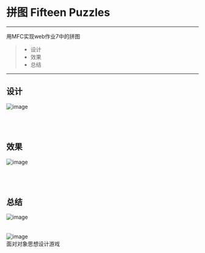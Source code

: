 # 拼图 Fifteen Puzzles
------

用MFC实现web作业7中的拼图
> * 设计
> * 效果
> * 总结

------
## 设计
![image](https://github.com/luguanxing/My-Games/blob/master/05-%E6%8B%BC%E5%9B%BE/pictures/1.gif?raw=true)<br>
<br><br><br>

## 效果
![image](https://github.com/luguanxing/My-Games/blob/master/05-%E6%8B%BC%E5%9B%BE/pictures/3.gif?raw=true)<br>
<br><br><br>

## 总结
![image](https://github.com/luguanxing/My-Games/blob/master/05-%E6%8B%BC%E5%9B%BE/pictures/class.jpg?raw=true)<br>
<br><br>
![image](https://github.com/luguanxing/My-Games/blob/master/05-%E6%8B%BC%E5%9B%BE/pictures/0.jpg?raw=true)<br>
面对对象思想设计游戏
<br>
<br><br><br>
